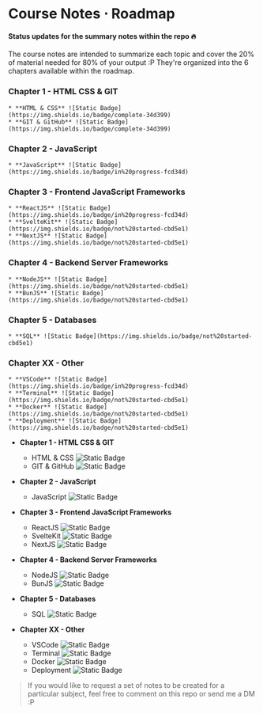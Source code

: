 # Course Notes ⋅ Roadmap

#### **Status** updates for the summary notes within the repo 🔥

The course notes are intended to summarize each topic and cover the 20% of material needed for 80% of your output :P They're organized into the 6 chapters available within the roadmap.


### Chapter 1 - HTML CSS & GIT
    * **HTML & CSS** ![Static Badge](https://img.shields.io/badge/complete-34d399)
    * **GIT & GitHub** ![Static Badge](https://img.shields.io/badge/complete-34d399)

### Chapter 2 - JavaScript
    * **JavaScript** ![Static Badge](https://img.shields.io/badge/in%20progress-fcd34d)

### Chapter 3 - Frontend JavaScript Frameworks
    * **ReactJS** ![Static Badge](https://img.shields.io/badge/in%20progress-fcd34d)
    * **SvelteKit** ![Static Badge](https://img.shields.io/badge/not%20started-cbd5e1)
    * **NextJS** ![Static Badge](https://img.shields.io/badge/not%20started-cbd5e1)

### Chapter 4 - Backend Server Frameworks
    * **NodeJS** ![Static Badge](https://img.shields.io/badge/not%20started-cbd5e1)
    * **BunJS** ![Static Badge](https://img.shields.io/badge/not%20started-cbd5e1)

### Chapter 5 - Databases
    * **SQL** ![Static Badge](https://img.shields.io/badge/not%20started-cbd5e1)

### Chapter XX - Other
    * **VSCode** ![Static Badge](https://img.shields.io/badge/in%20progress-fcd34d)
    * **Terminal** ![Static Badge](https://img.shields.io/badge/not%20started-cbd5e1)
    * **Docker** ![Static Badge](https://img.shields.io/badge/not%20started-cbd5e1)
    * **Deployment** ![Static Badge](https://img.shields.io/badge/not%20started-cbd5e1)





* **Chapter 1 - HTML CSS & GIT**
    - HTML & CSS ![Static Badge](https://img.shields.io/badge/complete-34d399)
    - GIT & GitHub ![Static Badge](https://img.shields.io/badge/complete-34d399)

* **Chapter 2 - JavaScript**
    - JavaScript ![Static Badge](https://img.shields.io/badge/in%20progress-fcd34d)

* **Chapter 3 - Frontend JavaScript Frameworks**
    - ReactJS ![Static Badge](https://img.shields.io/badge/in%20progress-fcd34d)
    - SvelteKit ![Static Badge](https://img.shields.io/badge/not%20started-cbd5e1)
    - NextJS ![Static Badge](https://img.shields.io/badge/not%20started-cbd5e1)

* **Chapter 4 - Backend Server Frameworks**
    - NodeJS ![Static Badge](https://img.shields.io/badge/not%20started-cbd5e1)
    - BunJS ![Static Badge](https://img.shields.io/badge/not%20started-cbd5e1)

* **Chapter 5 - Databases**
    - SQL ![Static Badge](https://img.shields.io/badge/not%20started-cbd5e1)

* **Chapter XX - Other**
    - VSCode ![Static Badge](https://img.shields.io/badge/in%20progress-fcd34d)
    - Terminal ![Static Badge](https://img.shields.io/badge/not%20started-cbd5e1)
    - Docker ![Static Badge](https://img.shields.io/badge/not%20started-cbd5e1)
    - Deployment ![Static Badge](https://img.shields.io/badge/not%20started-cbd5e1)

> If you would like to request a set of notes to be created for a particular subject, feel free to comment on this repo or send me a DM :P